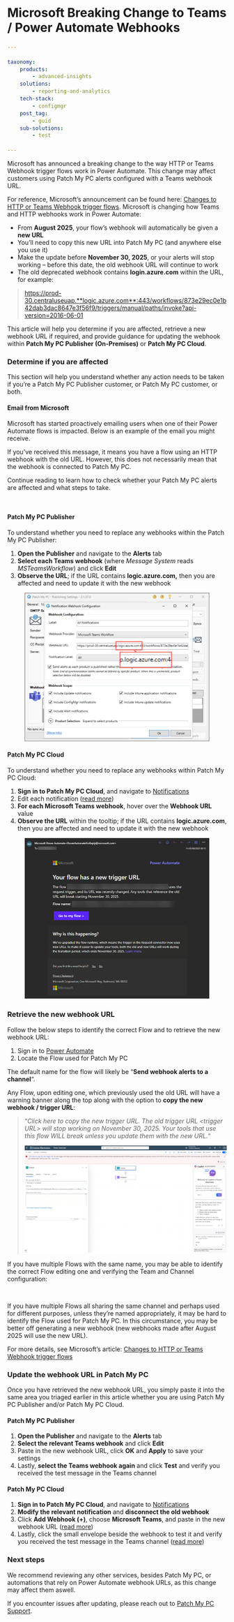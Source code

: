 # Microsoft Breaking Change to Teams / Power Automate Webhooks

```yaml
---

taxonomy:
    products:
        - advanced-insights
    solutions:
        - reporting-and-analytics
    tech-stack:
        - configmgr
    post_tag:
        - guid
    sub-solutions:
        - test
        
---
```

Microsoft has announced a breaking change to the way HTTP or Teams Webhook trigger flows work in Power Automate. This change may affect customers using Patch My PC alerts configured with a Teams webhook URL.

For reference, Microsoft’s announcement can be found here: [Changes to HTTP or Teams Webhook trigger flows](https://learn.microsoft.com/en-us/troubleshoot/power-platform/power-automate/flow-run-issues/triggers-troubleshoot?tabs=new-designer\&utm_source=chatgpt.com#changes-to-http-or-teams-webhook-trigger-flows). Microsoft is changing how Teams and HTTP webhooks work in Power Automate:

* From **August 2025**, your flow’s webhook will automatically be given a **new URL**
* You’ll need to copy this new URL into Patch My PC (and anywhere else you use it)
* Make the update before **November 30, 2025**, or your alerts will stop working – before this date, the old webhook URL will continue to work
* The old deprecated webhook contains **login.azure.com** within the URL, for example:

> https://prod-30.centraluseuap.**logic.azure.com**:443/workflows/873e29ec0e1b42dab3dac8647e3f56f9/triggers/manual/paths/invoke?api-version=2016-06-01

This article will help you determine if you are affected, retrieve a new webhook URL if required, and provide guidance for updating the webhook within **Patch My PC Publisher (On-Premises)** or **Patch My PC Cloud**.

### Determine if you are affected <a href="#h-determine-if-you-are-affected" id="h-determine-if-you-are-affected"></a>

This section will help you understand whether any action needs to be taken if you’re a Patch My PC Publisher customer, or Patch My PC customer, or both.

#### Email from Microsoft <a href="#h-email-from-microsoft" id="h-email-from-microsoft"></a>

Microsoft has started proactively emailing users when one of their Power Automate flows is impacted. Below is an example of the email you might receive.

If you’ve received this message, it means you have a flow using an HTTP webhook with the old URL. However, this does not necessarily mean that the webhook is connected to Patch My PC.

Continue reading to learn how to check whether your Patch My PC alerts are affected and what steps to take.

<figure><img src="../../.gitbook/assets/https___patchmypc.com_app_uploads_2025_09_Cloud-Flow-oldurl2-1024x596.jpeg" alt=""><figcaption></figcaption></figure>

#### Patch My PC Publisher <a href="#h-patch-my-pc-publisher" id="h-patch-my-pc-publisher"></a>

To understand whether you need to replace any webhooks within the Patch My PC Publisher:

1. **Open the Publisher** and navigate to the **Alerts** tab
2. **Select each Teams webhook** (where _Message System_ reads _MSTeamsWorkflow_) and click **Edit**
3. **Observe the URL**; if the URL contains **logic.azure.com,** then you are affected and need to update it with the new webhook

<figure><img src="../../.gitbook/assets/https___patchmypc.com_app_uploads_2025_09_Publisher-Flow-oldurl-1024x821.png" alt=""><figcaption></figcaption></figure>

#### Patch My PC Cloud <a href="#h-patch-my-pc-cloud" id="h-patch-my-pc-cloud"></a>

To understand whether you need to replace any webhooks within Patch My PC Cloud:

1. **Sign in to Patch My PC Cloud**, and navigate to [Notifications](https://portal.patchmypc.com/settings/notifications)
2. Edit each notification ([read more](https://docs.patchmypc.com/patch-my-pc-cloud/cloud-administration/manage-cloud-notifications/modify-a-cloud-notification))
3. **For each Microsoft Teams webhook**, hover over the **Webhook URL** value
4. **Observe the URL** within the tooltip; if the URL contains **logic.azure.com**, then you are affected and need to update it with the new webhook

<figure><img src="../../.gitbook/assets/https___patchmypc.com_app_uploads_2025_09_Msft-flow-email.png" alt=""><figcaption></figcaption></figure>

### Retrieve the new webhook URL <a href="#h-retrieve-the-new-webhook-url" id="h-retrieve-the-new-webhook-url"></a>

Follow the below steps to identify the correct Flow and to retrieve the new webhook URL:

1. Sign in to [Power Automate](https://make.powerautomate.com/)
2. Locate the Flow used for Patch My PC

The default name for the flow will likely be “**Send webhook alerts to a channel**“.

Any Flow, upon editing one, which previously used the old URL will have a warning banner along the top along with the option to **copy the new webhook / trigger URL**:

> “_Click here to copy the new trigger URL. The old trigger URL \<trigger URL> will stop working on November 30, 2025. Your tools that use this flow WILL break unless you update them with the new URL._“
>
> ![](../../.gitbook/assets/Flow-warning-oldurl-1024x543.png)

If you have multiple Flows with the same name, you may be able to identify the correct Flow editing one and verifying the Team and Channel configuration:

<figure><img src="../../.gitbook/assets/https___patchmypc.com_app_uploads_2025_09_Flow-identifychannel-1024x546.jpeg" alt=""><figcaption></figcaption></figure>

If you have multiple Flows all sharing the same channel and perhaps used for different purposes, unless they’re named appropriately, it may be hard to identify the Flow used for Patch My PC. In this circumstance, you may be better off generating a new webhook (new webhooks made after August 2025 will use the new URL).

For more details, see Microsoft’s article: [Changes to HTTP or Teams Webhook trigger flows](https://learn.microsoft.com/en-us/troubleshoot/power-platform/power-automate/flow-run-issues/triggers-troubleshoot?tabs=new-designer\&utm_source=chatgpt.com#changes-to-http-or-teams-webhook-trigger-flows)

### Update the webhook URL in Patch My PC <a href="#h-update-the-webhook-url-in-patch-my-pc" id="h-update-the-webhook-url-in-patch-my-pc"></a>

Once you have retrieved the new webhook URL, you simply paste it into the same area you triaged earlier in this article whether you are using Patch My PC Publisher and/or Patch My PC Cloud.

#### Patch My PC Publisher <a href="#h-patch-my-pc-publisher-0" id="h-patch-my-pc-publisher-0"></a>

1. **Open the Publisher** and navigate to the **Alerts** tab
2. **Select the relevant Teams webhook** and click **Edit**
3. Paste in the new webhook URL, click **OK** and **Apply** to save your settings
4. Lastly, **select the Teams webhook again** and click **Test** and verify you received the test message in the Teams channel

#### Patch My PC Cloud <a href="#h-patch-my-pc-cloud-0" id="h-patch-my-pc-cloud-0"></a>

1. **Sign in to Patch My PC Cloud**, and navigate to [Notifications](https://portal.patchmypc.com/settings/notifications)
2. **Modify the relevant notification** and **disconnect the old webhook**
3. Click **Add Webhook (+)**, choose **Microsoft Teams**, and paste in the new webhook URL ([read more](https://docs.patchmypc.com/patch-my-pc-cloud/cloud-administration/manage-cloud-notifications/create-a-microsoft-teams-webhook-notification-in-cloud))
4. Lastly, click the small envelope beside the webhook to test it and verify you received the test message in the Teams channel ([read more](https://docs.patchmypc.com/patch-my-pc-cloud/cloud-administration/manage-cloud-notifications/cloud-notifications-reference/test-a-microsoft-teams-webhook-notification-in-cloud))

### Next steps <a href="#h-next-steps" id="h-next-steps"></a>

We recommend reviewing any other services, besides Patch My PC, or automations that rely on Power Automate webhook URLs, as this change may affect them aswell.

If you encounter issues after updating, please reach out to [Patch My PC Support](https://patchmypc.com/technical-support/).
